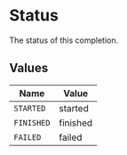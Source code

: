 # Status

The status of this completion.


## Values

| Name       | Value      |
| ---------- | ---------- |
| `STARTED`  | started    |
| `FINISHED` | finished   |
| `FAILED`   | failed     |